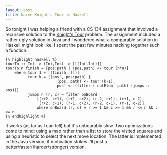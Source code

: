 ```yaml
---
layout: post
title: Naive Knight's Tour in Haskell
---
```

So tonight I was helping a friend with a CS 134 assignment that involved a
recursive solution to the [Knight's
Tour](http://en.wikipedia.org/wiki/Knight%27s_Tour) problem. The assignment
included a rather ugly solution in Java and I wondered what a comparable
solution in Haskell might look like. I spent the past few minutes hacking
together such a function.

    {% highlight haskell %}
    tourTo :: Int -> (Int,Int) -> [[(Int,Int)]]
    tourTo n finish = [pos:path | (pos,path) <- tour (n*n)]
        where tour 1 = [(finish, [])]
              tour k = [(pos', pos:path) |
                           (pos, path) <- tour (k-1),
                           pos' <- (filter (`notElem` path) (jumps n pos))]
              jumps n (r, c) = filter onBoard
                  [(r+2, c+1), (r+1, c+2), (r-2, c+1), (r+1, c-2),
                   (r+2, c-1), (r-1, c+2), (r-2, c-1), (r-1, c-2)]
                  where onBoard (r, c) = r >= 1 && c >= 1 && r <= n && c <= n
    {% endhighlight %}

It works (as far as I can tell) but it's unbearably slow. Two optimizations
come to mind: using a map rather than a list to store the visited squares and
using a heuristic to select the next move location. The latter is implemented
in the Java version; if motivation strikes I'll post a
better/faster(/harder/stronger) version.
